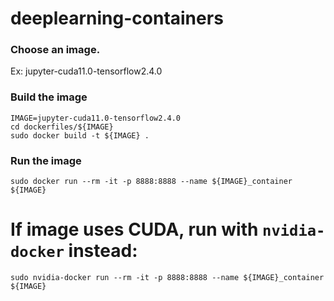 # deeplearning-containers

### Choose an image.

Ex: jupyter-cuda11.0-tensorflow2.4.0

### Build the image

```
IMAGE=jupyter-cuda11.0-tensorflow2.4.0
cd dockerfiles/${IMAGE}
sudo docker build -t ${IMAGE} .
```

### Run the image

```
sudo docker run --rm -it -p 8888:8888 --name ${IMAGE}_container ${IMAGE}
```

# If image uses CUDA, run with `nvidia-docker` instead:


```
sudo nvidia-docker run --rm -it -p 8888:8888 --name ${IMAGE}_container ${IMAGE}
```
